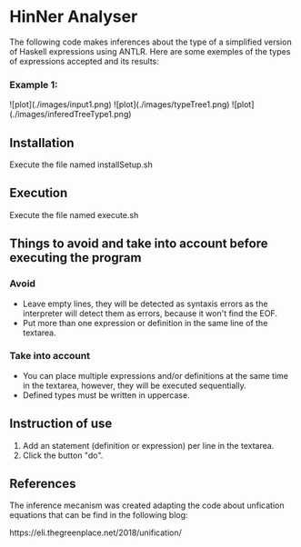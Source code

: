<h1>HinNer Analyser</h1>
<p>The following code makes inferences about the type of a simplified version of Haskell expressions using ANTLR. Here are some exemples of the types of expressions accepted and its results:</p>
<h3>Example 1:</h3>
![plot](./images/input1.png)
![plot](./images/typeTree1.png)
![plot](./images/inferedTreeType1.png)
<h2>Installation</h2>
<p>Execute the file named installSetup.sh</p>
<h2>Execution</h2>
<p>Execute the file named execute.sh</p>
<h2>Things to avoid and take into account before executing the program</h2>
<h3>Avoid</h3>
<ul>
    <li>Leave empty lines, they will be detected as syntaxis errors as the interpreter will detect them as errors, because it won't find the EOF.</li>
    <li>Put more than one expression or definition in the same line of the textarea.</li>
</ul>
<h3>Take into account</h3>
<ul>
    <li>You can place multiple expressions and/or definitions at the same time in the textarea, however, they will be executed sequentially.</li>
    <li>
        Defined types must be written in uppercase.
    </li>
</ul>
<h2>Instruction of use</h2>
<ol>
    <li>Add an statement (definition or expression) per line in the textarea.</li>
    <li>Click the button "do".</li>
</ol>

<h2>References</h2>
<p>The inference mecanism was created adapting the code about unfication equations that can be find in the following blog:</p>
https://eli.thegreenplace.net/2018/unification/ <br></br>